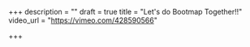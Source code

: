+++
description = ""
draft = true
title = "Let's do Bootmap Together!!"
video_url = "https://vimeo.com/428590566"

+++
